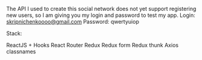  The API I used to create this social network does not yet support registering new users, so I am giving you my login and password to test my app.
 Login: skripnichenkoooo@gmail.com
 Password: qwertyuiop


Stack:

ReactJS + Hooks
React Router
Redux
Redux form
Redux thunk
Axios
classnames
